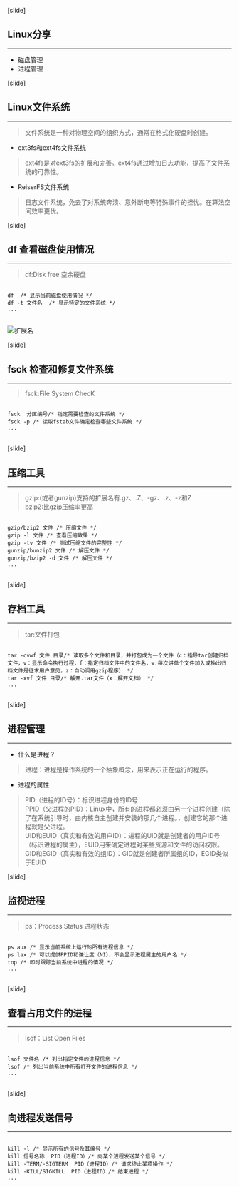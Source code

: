 [slide]
## Linux分享
----

* 磁盘管理
* 进程管理

[slide]
## Linux文件系统
----
> 文件系统是一种对物理空间的组织方式，通常在格式化硬盘时创建。
* ext3fs和ext4fs文件系统   
>ext4fs是对ext3fs的扩展和完善。ext4fs通过增加日志功能，提高了文件系统的可靠性。
* ReiserFS文件系统   
>日志文件系统，免去了对系统奔溃、意外断电等特殊事件的担忧。在算法空间效率更优。

[slide]
## df 查看磁盘使用情况
----
>df:Disk free  空余硬盘

<pre><code class="markdown">
df  /* 显示当前磁盘使用情况 */
df -t 文件名  /* 显示特定的文件系统 */
...
</code>
</pre>
![扩展名](/img/13.png)

[slide]
## fsck 检查和修复文件系统
----
>fsck:File System ChecK  

<pre><code class="markdown">
fsck  分区编号/* 指定需要检查的文件系统 */
fsck -p /* 读取fstab文件确定检查哪些文件系统 */
...
</code>
</pre>

[slide]
## 压缩工具
----
>gzip:(或者gunzip)支持的扩展名有.gz、.Z、-gz、.z、-z和Z  
>bzip2:比gzip压缩率更高

<pre><code class="markdown">
gzip/bzip2 文件 /* 压缩文件 */
gzip -l 文件 /* 查看压缩效果 */
gzip -tv 文件 /* 测试压缩文件的完整性 */
gunzip/bunzip2 文件 /* 解压文件 */
gunzip/bzip2 -d 文件 /* 解压文件 */
...
</code>
</pre>

[slide]
## 存档工具
----
>tar:文件打包

<pre><code class="markdown">
tar -cvwf 文件 目录/* 读取多个文件和目录，并打包成为一个文件（c：指导tar创建归档文件，v：显示命令执行过程，f：指定归档文件中的文件名，w:每次讲单个文件加入或抽出归档文件是征求用户意见，z：自动调用gzip程序） */
tar -xvf 文件 目录/* 解开.tar文件（x：解开文档） */
...
</code>
</pre>

[slide]
## 进程管理
----
* 什么是进程？
>进程：进程是操作系统的一个抽象概念，用来表示正在运行的程序。
* 进程的属性
>PID（进程的ID号）：标识进程身份的ID号  
>PPID（父进程的PID）：Linux中，所有的进程都必须由另一个进程创建（除了在系统引导时，由内核自主创建并安装的那几个进程。，创建它的那个进程就是父进程。  
>UID和EUID（真实和有效的用户ID）：进程的UID就是创建者的用户ID号（标识进程的属主），EUID用来确定进程对某些资源和文件的访问权限。  
>GID和EGID（真实和有效的组ID）：GID就是创建者所属组的ID，EGID类似于EUID  

[slide]
## 监视进程
----
>ps：Process Status  进程状态

<pre><code class="markdown">
ps aux /* 显示当前系统上运行的所有进程信息 */
ps lax /* 可以提供PPID和谦让度（NI），不会显示进程属主的用户名 */
top /* 即时跟踪当前系统中进程的情况 */
...
</code>
</pre>

[slide]
## 查看占用文件的进程
----
>lsof：List Open Files

<pre><code class="markdown">
lsof 文件名 /* 列出指定文件的进程信息 */
lsof /* 列出当前系统中所有打开文件的进程信息 */
...
</code>
</pre>

[slide]
## 向进程发送信号
----

<pre><code class="markdown">
kill -l /* 显示所有的信号及其编号 */
kill 信号名称  PID（进程ID）/* 向某个进程发送某个信号 */
kill -TERM/-SIGTERM  PID（进程ID）/* 请求终止某项操作 */
kill -KILL/SIGKILL  PID（进程ID）/* 结束进程 */
...
</code>
</pre>